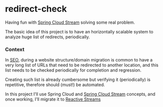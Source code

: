 # redirect-check

Having fun with [Spring Cloud Stream][1] solving some real problem.

The basic idea of this project is to have an horizontally scalable system to analyze huge list of redirects, periodically.

### Context
In [SEO][2], during a website structure/domain migration is common to have a very long list of URLs that need to be redirected to another location, and this list needs to be checked periodically for completion and regression.

Creating such list is already cumbersome but verifying it (periodically) is repetitive, therefore should (must!) be automated. 

In this project I'll use Spring Cloud and [Spring Cloud Stream][1] concepts, and once working, I'll migrate it to [Reactive Streams][3]


  [1]: https://cloud.spring.io/spring-cloud-stream/
  [2]: https://en.wikipedia.org/wiki/Search_engine_optimization
  [3]: https://spring.io/blog/2016/02/09/reactive-spring